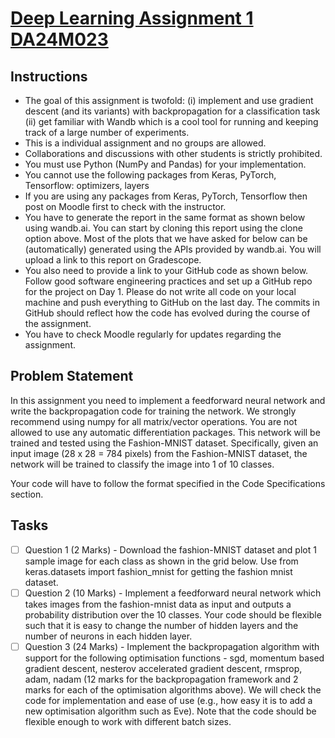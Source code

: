 # [Deep Learning Assignment 1 DA24M023](https://wandb.ai/sivasankar1234/DA6401/reports/DA6401-Assignment-1--VmlldzoxMTQ2NDQwNw)
## Instructions
* The goal of this assignment is twofold: (i) implement and use gradient descent (and its variants) with backpropagation for a classification task (ii) get familiar with Wandb which is a cool tool for running and keeping track of a large number of experiments.
* This is a individual assignment and no groups are allowed.
* Collaborations and discussions with other students is strictly prohibited.
* You must use Python (NumPy and Pandas) for your implementation.
* You cannot use the following packages from Keras, PyTorch, Tensorflow: optimizers, layers
* If you are using any packages from Keras, PyTorch, Tensorflow then post on Moodle first to check with the instructor.
* You have to generate the report in the same format as shown below using wandb.ai. You can start by cloning this report using the clone option above. Most of the plots that we have asked for below can be (automatically) generated using the APIs provided by wandb.ai. You will upload a link to this report on Gradescope.
* You also need to provide a link to your GitHub code as shown below. Follow good software engineering practices and set up a GitHub repo for the project on Day 1. Please do not write all code on your local machine and push everything to GitHub on the last day. The commits in GitHub should reflect how the code has evolved during the course of the assignment.
* You have to check Moodle regularly for updates regarding the assignment.

## Problem Statement
In this assignment you need to implement a feedforward neural network and write the backpropagation code for training the network. We strongly recommend using numpy for all matrix/vector operations. You are not allowed to use any automatic differentiation packages. This network will be trained and tested using the Fashion-MNIST dataset. Specifically, given an input image (28 x 28 = 784 pixels) from the Fashion-MNIST dataset, the network will be trained to classify the image into 1 of 10 classes.

Your code will have to follow the format specified in the Code Specifications section.

 ## Tasks
- [ ] Question 1 (2 Marks) - Download the fashion-MNIST dataset and plot 1 sample image for each class as shown in the grid below. Use from keras.datasets import fashion_mnist for getting the fashion mnist dataset.
- [ ] Question 2 (10 Marks) - Implement a feedforward neural network which takes images from the fashion-mnist data as input and outputs a probability distribution over the 10 classes. Your code should be flexible such that it is easy to change the number of hidden layers and the number of neurons in each hidden layer.
- [ ] Question 3 (24 Marks) - Implement the backpropagation algorithm with support for the following optimisation functions - sgd, momentum based gradient descent, nesterov accelerated gradient descent, rmsprop, adam, nadam (12 marks for the backpropagation framework and 2 marks for each of the optimisation algorithms above). We will check the code for implementation and ease of use (e.g., how easy it is to add a new optimisation algorithm such as Eve). Note that the code should be flexible enough to work with different batch sizes.
